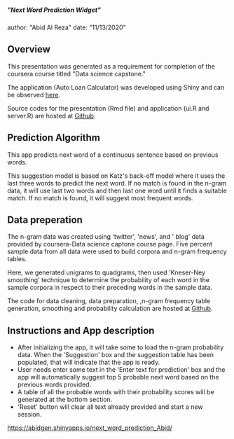 
##### "Next Word Prediction Widget"
author: "Abid Al Reza"
date: "11/13/2020"




## Overview

This presentation was generated as a requirement for completion of the coursera course titled "Data science capstone."

The application (Auto Loan Calculator) was developed using Shiny and can be observed [here](https://abidgen.shinyapps.io/next_word_prediction/).

Source codes for the presentation (Rmd file) and application (ui.R and server.R) are hosted at [Github](https://github.com/abidgen/Coursera_data_science_capstone_jhu).



## Prediction Algorithm 

This app predicts next word of a continuous sentence based on previous words.

This suggestion model is based on Katz's back-off model where it uses the last three words to predict the next word. If no match is found in the n-gram data, it will use last two words and then last one word until it finds a suitable match. If no match is found, it will suggest most frequent words.


## Data preperation
The n-gram data was created using 'twitter', 'news', and ' blog' data provided by coursera-Data science captone course page. Five percent sample data from all data were used to build corpora and n-gram frequency tables. 

Here, we generated unigrams to quadgrams, then used 'Kneser-Ney smoothing' technique to determine the probability of each word in the sample corpora in respect to their preceding words in the sample data. 

The code for data cleaning, data preparation, ,n-gram frequency table generation, smoothing and probability calculation are hosted at [Github](https://github.com/abidgen/Coursera_data_science_capstone_jhu). 



## Instructions and App description

- After initializing the app, it will take some to load the n-gram probability data. When the 'Suggestion' box and the suggestion table has been populated, that will indicate that the app is ready.
- User needs enter some text in the 'Enter text for prediction' box and the app will automatically suggest top 5 probable next word based on the previous words provided.
- A table of all the probable words with their probability scores will be generated at the bottom section.
- 'Reset' button will clear all text already provided and start a new session.


https://abidgen.shinyapps.io/next_word_prediction_Abid/
